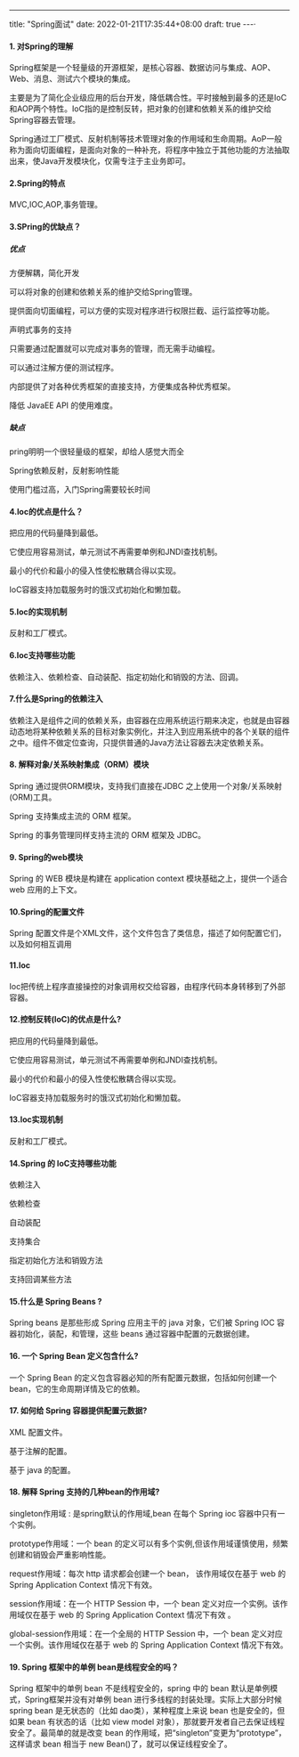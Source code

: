 ---
title: "Spring面试"
date: 2022-01-21T17:35:44+08:00
draft: true
---·

#### 1. 对Spring的理解

Spring框架是一个轻量级的开源框架，是核心容器、数据访问与集成、AOP、Web、消息、测试六个模块的集成。

主要是为了简化企业级应用的后台开发，降低耦合性。平时接触到最多的还是IoC和AOP两个特性。IoC指的是控制反转，把对象的创建和依赖关系的维护交给Spring容器去管理。

Spring通过工厂模式、反射机制等技术管理对象的作用域和生命周期。AoP一般称为面向切面编程，是面向对象的一种补充，将程序中独立于其他功能的方法抽取出来，使Java开发模块化，仅需专注于主业务即可。

#### 2.Spring的特点

MVC,IOC,AOP,事务管理。

#### 3.SPring的优缺点？

##### 优点

方便解耦，简化开发

可以将对象的创建和依赖关系的维护交给Spring管理。

提供面向切面编程，可以方便的实现对程序进行权限拦截、运行监控等功能。

声明式事务的支持

只需要通过配置就可以完成对事务的管理，而无需手动编程。

可以通过注解方便的测试程序。

内部提供了对各种优秀框架的直接支持，方便集成各种优秀框架。

降低 JavaEE API 的使用难度。

##### 缺点

pring明明一个很轻量级的框架，却给人感觉大而全

Spring依赖反射，反射影响性能

使用门槛过高，入门Spring需要较长时间

#### 4.Ioc的优点是什么？

把应用的代码量降到最低。

它使应用容易测试，单元测试不再需要单例和JNDI查找机制。

最小的代价和最小的侵入性使松散耦合得以实现。

IoC容器支持加载服务时的饿汉式初始化和懒加载。

#### 5.Ioc的实现机制

反射和工厂模式。

#### 6.Ioc支持哪些功能

依赖注入、依赖检查、自动装配、指定初始化和销毁的方法、回调。

#### 7.什么是Spring的依赖注入

依赖注入是组件之间的依赖关系，由容器在应用系统运行期来决定，也就是由容器动态地将某种依赖关系的目标对象实例化，并注入到应用系统中的各个关联的组件之中。组件不做定位查询，只提供普通的Java方法让容器去决定依赖关系。

#### 8. 解释对象/关系映射集成（ORM）模块

Spring 通过提供ORM模块，支持我们直接在JDBC 之上使用一个对象/关系映射(ORM)工具。

Spring 支持集成主流的 ORM 框架。

Spring 的事务管理同样支持主流的 ORM 框架及 JDBC。

#### 9. Spring的web模块

Spring 的 WEB 模块是构建在 application context 模块基础之上，提供一个适合 web 应用的上下文。

#### 10.Spring的配置文件

Spring 配置文件是个XML文件，这个文件包含了类信息，描述了如何配置它们，以及如何相互调用

#### 11.Ioc

Ioc把传统上程序直接操控的对象调用权交给容器，由程序代码本身转移到了外部容器。

#### 12.控制反转(IoC)的优点是什么?

把应用的代码量降到最低。

它使应用容易测试，单元测试不再需要单例和JNDI查找机制。

最小的代价和最小的侵入性使松散耦合得以实现。

IoC容器支持加载服务时的饿汉式初始化和懒加载。

#### 13.Ioc实现机制

反射和工厂模式。

#### 14.Spring 的 IoC支持哪些功能

依赖注入

依赖检查

自动装配

支持集合

指定初始化方法和销毁方法

支持回调某些方法

#### 15.什么是 Spring Beans ?

Spring beans 是那些形成 Spring 应用主干的 java 对象，它们被 Spring IOC 容器初始化，装配，和管理，这些 beans 通过容器中配置的元数据创建。

#### 16. 一个 Spring Bean 定义包含什么?

一个 Spring Bean 的定义包含容器必知的所有配置元数据，包括如何创建一个bean，它的生命周期详情及它的依赖。

#### 17. 如何给 Spring 容器提供配置元数据?

XML 配置文件。

基于注解的配置。

基于 java 的配置。

#### 18. 解释 Spring 支持的几种bean的作用域?

singleton作用域 : 是spring默认的作用域,bean 在每个 Spring ioc 容器中只有一个实例。

prototype作用域：一个 bean 的定义可以有多个实例,但该作用域谨慎使用，频繁创建和销毁会严重影响性能。

request作用域：每次 http 请求都会创建一个 bean， 该作用域仅在基于 web 的 Spring Application Context 情况下有效。

session作用域：在一个 HTTP Session 中，一个 bean 定义对应一个实例。该作用域仅在基于 web 的 Spring Application Context 情况下有效 。

global-session作用域：在一个全局的 HTTP Session 中，一个 bean 定义对应一个实例。该作用域仅在基于 web 的 Spring Application Context 情况下有效。


#### 19. Spring 框架中的单例 bean是线程安全的吗？

Spring 框架中的单例 bean 不是线程安全的，spring 中的 bean 默认是单例模式，Spring框架并没有对单例 bean 进行多线程的封装处理。实际上大部分时候 spring bean 是无状态的（比如 dao类），某种程度上来说 bean 也是安全的，但如果 bean 有状态的话（比如 view model 对象），那就要开发者自己去保证线程安全了。最简单的就是改变 bean 的作用域，把“singleton”变更为“prototype”，这样请求 bean 相当于 new Bean()了，就可以保证线程安全了。

